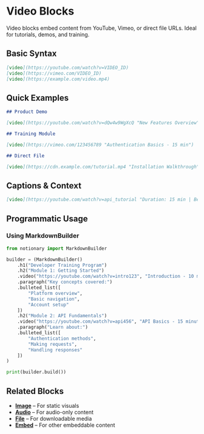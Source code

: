 # Video Blocks

Video blocks embed content from YouTube, Vimeo, or direct file URLs. Ideal for tutorials, demos, and training.

## Basic Syntax

```markdown
[video](https://youtube.com/watch?v=VIDEO_ID)
[video](https://vimeo.com/VIDEO_ID)
[video](https://example.com/video.mp4)
```

## Quick Examples

```markdown
## Product Demo

[video](https://youtube.com/watch?v=dQw4w9WgXcQ "New Features Overview")
```

```markdown
## Training Module

[video](https://vimeo.com/123456789 "Authentication Basics - 15 min")
```

```markdown
## Direct File

[video](https://cdn.example.com/tutorial.mp4 "Installation Walkthrough")
```

## Captions & Context

```markdown
[video](https://youtube.com/watch?v=api_tutorial "Duration: 15 min | Beginner Level")
```

## Programmatic Usage

### Using MarkdownBuilder

```python
from notionary import MarkdownBuilder

builder = (MarkdownBuilder()
    .h1("Developer Training Program")
    .h2("Module 1: Getting Started")
    .video("https://youtube.com/watch?v=intro123", "Introduction - 10 minutes")
    .paragraph("Key concepts covered:")
    .bulleted_list([
        "Platform overview",
        "Basic navigation",
        "Account setup"
    ])
    .h2("Module 2: API Fundamentals")
    .video("https://youtube.com/watch?v=api456", "API Basics - 15 minutes")
    .paragraph("Learn about:")
    .bulleted_list([
        "Authentication methods",
        "Making requests",
        "Handling responses"
    ])
)

print(builder.build())
```

## Related Blocks

- **[Image](image.md)** – For static visuals
- **[Audio](audio.md)** – For audio-only content
- **[File](file.md)** – For downloadable media
- **[Embed](embed.md)** – For other embeddable content
